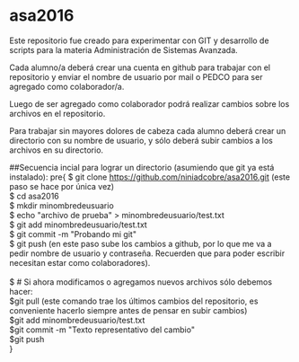 # asa2016
Este repositorio fue creado para experimentar con GIT y desarrollo de scripts para la materia Administración de Sistemas Avanzada. 

Cada alumno/a deberá crear una cuenta en github para trabajar con el repositorio y enviar el nombre de usuario por mail o PEDCO para ser agregado como colaborador/a. 

Luego de ser agregado como colaborador podrá realizar cambios sobre los archivos en el repositorio. 

Para trabajar sin mayores dolores de cabeza cada alumno deberá crear un directorio con su nombre de usuario, y sólo deberá subir cambios a los archivos en su directorio. 

##Secuencia incial para lograr un directorio (asumiendo que git ya está instalado):
pre{
$ git clone https://github.com/niniadcobre/asa2016.git (este paso se hace por única vez) <br>
$ cd asa2016 <br>
$ mkdir minombredeusuario <br>
$ echo "archivo de prueba" > minombredeusuario/test.txt <br>
$ git add minombredeusuario/test.txt<br>
$ git commit -m "Probando mi git"<br>
$ git push (en este paso sube los cambios a github, por lo que me va a pedir nombre de usuario y contraseña. Recuerden que para poder escribir necesitan estar como colaboradores). <br>
<br>
$ # Si ahora modificamos o agregamos nuevos archivos sólo debemos hacer: <br>
$git pull (este comando trae los últimos cambios del repositorio, es conveniente hacerlo siempre antes de pensar en subir cambios)<br>
$git add minombredeusuario/test.txt <br>
$git commit -m "Texto representativo del cambio"<br>
$git push <br>
}


